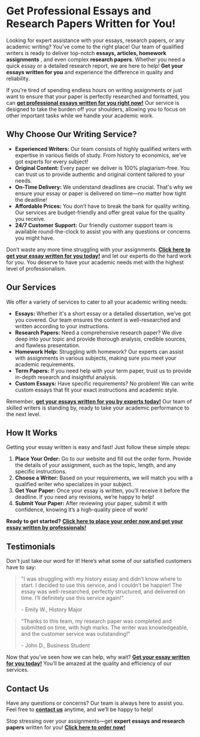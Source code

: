 # Get Professional Essays and Research Papers Written for You!

Looking for expert assistance with your essays, research papers, or any academic writing? You've come to the right place! Our team of qualified writers is ready to deliver top-notch **essays, articles, homework assignments** , and even complex **research papers**. Whether you need a quick essay or a detailed research report, we are here to help! **Get your essays written for you** and experience the difference in quality and reliability.

If you're tired of spending endless hours on writing assignments or just want to ensure that your paper is perfectly researched and formatted, you can [**get professional essays written for you right now!**](https://tinyurl.com/topessay?keyword=get+essays+written+for+you) Our service is designed to take the burden off your shoulders, allowing you to focus on other important tasks while we handle your academic work.

## Why Choose Our Writing Service?

- **Experienced Writers:** Our team consists of highly qualified writers with expertise in various fields of study. From history to economics, we’ve got experts for every subject!
- **Original Content:** Every paper we deliver is 100% plagiarism-free. You can trust us to provide authentic and original content tailored to your needs.
- **On-Time Delivery:** We understand deadlines are crucial. That's why we ensure your essay or paper is delivered on time—no matter how tight the deadline!
- **Affordable Prices:** You don’t have to break the bank for quality writing. Our services are budget-friendly and offer great value for the quality you receive.
- **24/7 Customer Support:** Our friendly customer support team is available round-the-clock to assist you with any questions or concerns you might have.

Don’t waste any more time struggling with your assignments. **[Click here to get your essay written for you today!](https://tinyurl.com/topessay?keyword=get+essays+written+for+you)** and let our experts do the hard work for you. You deserve to have your academic needs met with the highest level of professionalism.

## Our Services

We offer a variety of services to cater to all your academic writing needs:

- **Essays:** Whether it's a short essay or a detailed dissertation, we’ve got you covered. Our team ensures the content is well-researched and written according to your instructions.
- **Research Papers:** Need a comprehensive research paper? We dive deep into your topic and provide thorough analysis, credible sources, and flawless presentation.
- **Homework Help:** Struggling with homework? Our experts can assist with assignments in various subjects, making sure you meet your academic requirements.
- **Term Papers:** If you need help with your term paper, trust us to provide in-depth research and insightful analysis.
- **Custom Essays:** Have specific requirements? No problem! We can write custom essays that fit your exact instructions and academic style.

Remember, [**get your essays written for you by experts today!**](https://tinyurl.com/topessay?keyword=get+essays+written+for+you) Our team of skilled writers is standing by, ready to take your academic performance to the next level.

## How It Works

Getting your essay written is easy and fast! Just follow these simple steps:

1. **Place Your Order:** Go to our website and fill out the order form. Provide the details of your assignment, such as the topic, length, and any specific instructions.
2. **Choose a Writer:** Based on your requirements, we will match you with a qualified writer who specializes in your subject.
3. **Get Your Paper:** Once your essay is written, you’ll receive it before the deadline. If you need any revisions, we’re happy to help!
4. **Submit Your Paper:** After reviewing your paper, submit it with confidence, knowing it’s a high-quality piece of work!

**Ready to get started?** [**Click here to place your order now and get your essay written by professionals!**](https://tinyurl.com/topessay?keyword=get+essays+written+for+you)

## Testimonials

Don't just take our word for it! Here’s what some of our satisfied customers have to say:

> "I was struggling with my history essay and didn’t know where to start. I decided to use this service, and I couldn’t be happier! The essay was well-researched, perfectly structured, and delivered on time. I’ll definitely use this service again!"
> 
> <footer>- Emily W., History Major</footer>

> "Thanks to this team, my research paper was completed and submitted on time, with high marks. The writer was knowledgeable, and the customer service was outstanding!"
> 
> <footer>- John D., Business Student</footer>

Now that you’ve seen how we can help, why wait? **[Get your essay written for you today!](https://tinyurl.com/topessay?keyword=get+essays+written+for+you)** You’ll be amazed at the quality and efficiency of our services.

## Contact Us

Have any questions or concerns? Our team is always here to assist you. Feel free to [**contact us**](https://tinyurl.com/topessay?keyword=get+essays+written+for+you) anytime, and we’ll be happy to help!

Stop stressing over your assignments—get **expert essays and research papers** written for you! [**Click here to order now!**](https://tinyurl.com/topessay?keyword=get+essays+written+for+you)
